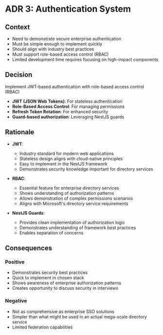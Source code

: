 # ADR 3: Authentication System

## Context

- Need to demonstrate secure enterprise authentication
- Must be simple enough to implement quickly
- Should align with industry best practices
- Must support role-based access control (RBAC)
- Limited development time requires focusing on high-impact components

## Decision

Implement JWT-based authentication with role-based access control (RBAC)

- **JWT (JSON Web Tokens)**: For stateless authentication
- **Role-Based Access Control**: For managing permissions
- **Refresh Token Rotation**: For enhanced security
- **Guard-based authorization**: Leveraging NestJS guards

## Rationale

- **JWT**:
  - Industry standard for modern web applications
  - Stateless design aligns with cloud-native principles
  - Easy to implement in the NestJS framework
  - Demonstrates security knowledge important for directory services

- **RBAC**:
  - Essential feature for enterprise directory services
  - Shows understanding of authorization patterns
  - Allows demonstration of complex permissions scenarios
  - Aligns with Microsoft's directory service requirements

- **NestJS Guards**:
  - Provides clean implementation of authorization logic
  - Demonstrates understanding of framework best practices
  - Enables separation of concerns

## Consequences

### Positive
- Demonstrates security best practices
- Quick to implement in chosen stack
- Shows awareness of enterprise authorization patterns
- Creates opportunity to discuss security in interviews

### Negative
- Not as comprehensive as enterprise SSO solutions
- Simpler than what might be used in an actual mega-scale directory service
- Limited federation capabilities
